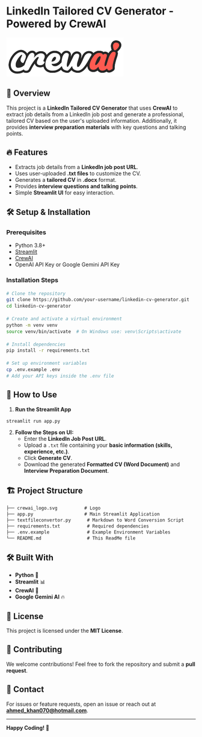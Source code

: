 # LinkedIn Tailored CV Generator - Powered by CrewAI

![CrewAI Logo](crewai_logo.svg)

## 🚀 Overview
This project is a **LinkedIn Tailored CV Generator** that uses **CrewAI** to extract job details from a LinkedIn job post and generate a professional, tailored CV based on the user's uploaded information. Additionally, it provides **interview preparation materials** with key questions and talking points.

## 🔥 Features
- Extracts job details from a **LinkedIn job post URL**.
- Uses user-uploaded **.txt files** to customize the CV.
- Generates a **tailored CV** in **.docx** format.
- Provides **interview questions and talking points**.
- Simple **Streamlit UI** for easy interaction.

## 🛠️ Setup & Installation
### Prerequisites
- Python 3.8+
- [Streamlit](https://streamlit.io/)
- [CrewAI](https://github.com/joaomdmoura/crewai)
- OpenAI API Key or Google Gemini API Key

### Installation Steps
```bash
# Clone the repository
git clone https://github.com/your-username/linkedin-cv-generator.git
cd linkedin-cv-generator

# Create and activate a virtual environment
python -m venv venv
source venv/bin/activate  # On Windows use: venv\Scripts\activate

# Install dependencies
pip install -r requirements.txt

# Set up environment variables
cp .env.example .env
# Add your API keys inside the .env file
```

## 🎯 How to Use
1. **Run the Streamlit App**
```bash
streamlit run app.py
```
2. **Follow the Steps on UI:**
   - Enter the **LinkedIn Job Post URL**.
   - Upload a `.txt` file containing your **basic information (skills, experience, etc.)**.
   - Click **Generate CV**.
   - Download the generated **Formatted CV (Word Document)** and **Interview Preparation Document**.

## 🏗️ Project Structure
```
├── crewai_logo.svg          # Logo
├── app.py                   # Main Streamlit Application
├── textfileconvertor.py      # Markdown to Word Conversion Script
├── requirements.txt          # Required dependencies
├── .env.example              # Example Environment Variables
└── README.md                 # This ReadMe file
```

## 🛠️ Built With
- **Python** 🐍
- **Streamlit** 📊
- **CrewAI** 🤖
- **Google Gemini AI** 🔥

## 📜 License
This project is licensed under the **MIT License**.

## 🤝 Contributing
We welcome contributions! Feel free to fork the repository and submit a **pull request**.

## 📩 Contact
For issues or feature requests, open an issue or reach out at **ahmed_khan070@hotmail.com**.

---
**Happy Coding! 🚀**

